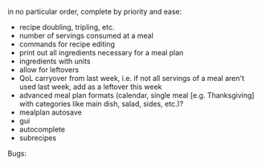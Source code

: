 in no particular order, complete by priority and ease:

- recipe doubling, tripling, etc.
- number of servings consumed at a meal
- commands for recipe editing
- print out all ingredients necessary for a meal plan
- ingredients with units
- allow for leftovers
- QoL carryover from last week, i.e. if not all servings of a meal aren't used last week, add as a leftover this week
- advanced meal plan formats (calendar, single meal [e.g. Thanksgiving] with categories like main dish, salad, sides, etc.)?
- mealplan autosave
- gui
- autocomplete
- subrecipes

Bugs:
